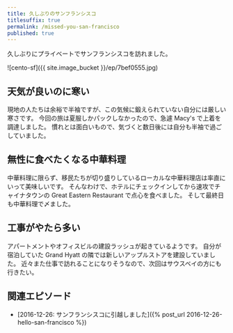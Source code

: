 ```yaml
---
title: 久しぶりのサンフランシスコ
titlesuffix: true
permalink: /missed-you-san-francisco
published: true
---
```


久しぶりにプライベートでサンフランシスコを訪れました。

![cento-sf]({{ site.image_bucket }}/ep/7bef0555.jpg)

## 天気が良いのに寒い

現地の人たちは余裕で半袖ですが、この気候に鍛えられていない自分には厳しい寒さです。
今回の旅は夏服しかパックしなかったので、急遽 Macy's で上着を調達しました。
慣れとは面白いもので、気づくと数日後には自分も半袖で過ごしていました。

## 無性に食べたくなる中華料理

中華料理に限らず、移民たちが切り盛りしているローカルな中華料理店は率直にいって美味しいです。
そんなわけで、ホテルにチェックインしてから速攻でチャイナタウンの Great Eastern Restaurant で点心を食べました。
そして最終日も中華料理で〆ました。

## 工事がやたら多い

アパートメントやオフィスビルの建設ラッシュが起きているようです。
自分が宿泊していた Grand Hyatt の隣では新しいアップルストアを建設していました。
近々また仕事で訪れることになりそうなので、次回はサウスベイの方にも行きたい。

## 関連エピソード

- [2016-12-26: サンフランシスコに引越しました]({% post_url 2016-12-26-hello-san-francisco %})
